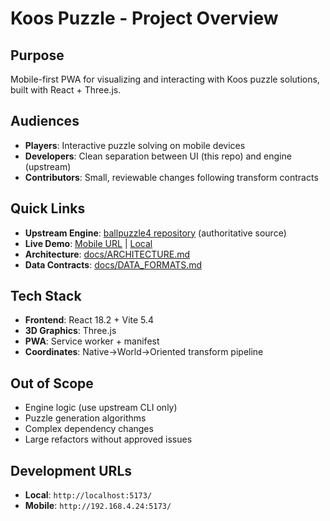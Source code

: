 # Koos Puzzle - Project Overview

## Purpose
Mobile-first PWA for visualizing and interacting with Koos puzzle solutions, built with React + Three.js.

## Audiences
- **Players**: Interactive puzzle solving on mobile devices
- **Developers**: Clean separation between UI (this repo) and engine (upstream)
- **Contributors**: Small, reviewable changes following transform contracts

## Quick Links
- **Upstream Engine**: [ballpuzzle4 repository](https://github.com/ABakker30/ballpuzzle4) (authoritative source)
- **Live Demo**: [Mobile URL](http://192.168.4.24:5173/) | [Local](http://localhost:5173/)
- **Architecture**: [docs/ARCHITECTURE.md](./ARCHITECTURE.md)
- **Data Contracts**: [docs/DATA_FORMATS.md](./DATA_FORMATS.md)

## Tech Stack
- **Frontend**: React 18.2 + Vite 5.4
- **3D Graphics**: Three.js
- **PWA**: Service worker + manifest
- **Coordinates**: Native→World→Oriented transform pipeline

## Out of Scope
- Engine logic (use upstream CLI only)
- Puzzle generation algorithms
- Complex dependency changes
- Large refactors without approved issues

## Development URLs
- **Local**: `http://localhost:5173/`
- **Mobile**: `http://192.168.4.24:5173/`
